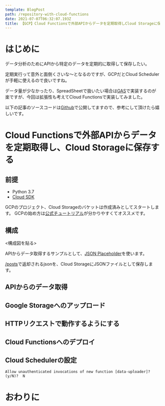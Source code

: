 ```yaml
---
template: BlogPost
path: /repository-with-cloud-functions
date: 2021-07-07T06:32:07.193Z
title: 【GCP】Cloud Functionsで外部APIからデータを定期取得しCloud Storageに保存する
---
```

# はじめに

データ分析のためにAPIから特定のデータを定期的に取得して保存したい。

定期実行って意外と面倒くさいな〜となるのですが、GCPだとCloud Schedulerが手軽に使えるので良いですね。

データ量が少なかったり、SpreadSheetで扱いたい場合は[GAS](https://developers.google.com/apps-script?hl=ja)で実装するのが楽ですが、今回は拡張性も考えてCloud Functionsで実装してみました。

以下の記事のソースコードは[Github](https://github.com/marushosummers/sample-cloud-functions-uploader)で公開してますので、参考にして頂けたら嬉しいです。

# Cloud Functionsで外部APIからデータを定期取得し、Cloud Storageに保存する

## 前提 

- Python 3.7
- [Cloud SDK](https://cloud.google.com/sdk/docs/install?hl=JA)

GCPのプロジェクト、Cloud Storageのバケットは作成済みとしてスタートします。
GCPの始め方は[公式チュートリアル](https://cloud.google.com/deployment-manager/docs/step-by-step-guide/installation-and-setup)が分かりやすくてオススメです。

## 構成

<構成図を貼る>

APIからデータ取得するサンプルとして、[JSON Placeholder](https://jsonplaceholder.typicode.com/)を使います。

[/posts](https://jsonplaceholder.typicode.com/posts)で返却されるjsonを、Cloud StorageにJSONファイルとして保存します。


## APIからのデータ取得

## Google Storageへのアップロード

## HTTPリクエストで動作するようにする

## Cloud Functionsへのデプロイ

## Cloud Schedulerの設定

```
Allow unauthenticated invocations of new function [data-uploader]? 
(y/N)?  N
```

# おわりに
